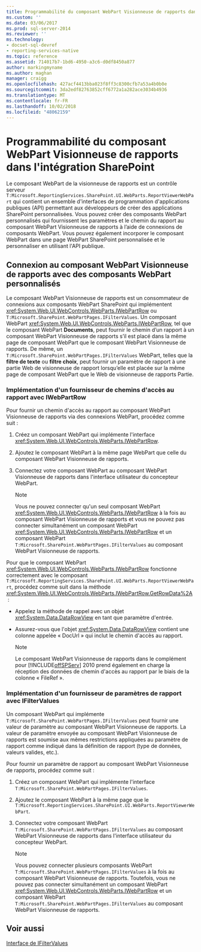 ```yaml
---
title: Programmabilité du composant WebPart Visionneuse de rapports dans l’intégration SharePoint | Microsoft Docs
ms.custom: ''
ms.date: 03/06/2017
ms.prod: sql-server-2014
ms.reviewer: ''
ms.technology:
- docset-sql-devref
- reporting-services-native
ms.topic: reference
ms.assetid: 714017b7-1bd6-4950-a3c6-d0df8450a877
author: markingmyname
ms.author: maghan
manager: craigg
ms.openlocfilehash: 427acf4413bba023f8ff3c8300cfb7a53a4b0b0e
ms.sourcegitcommit: 3da2edf82763852cff6772a1a282ace3034b4936
ms.translationtype: MT
ms.contentlocale: fr-FR
ms.lasthandoff: 10/02/2018
ms.locfileid: "48062159"
---
```

# <a name="report-viewer-web-part-programmability-in-sharepoint-integration"></a>Programmabilité du composant WebPart Visionneuse de rapports dans l'intégration SharePoint
  Le composant WebPart de la visionneuse de rapports est un contrôle serveur `T:Microsoft.ReportingServices.SharePoint.UI.WebParts.ReportViewerWebPart` qui contient un ensemble d'interfaces de programmation d'applications publiques (API) permettant aux développeurs de créer des applications SharePoint personnalisées. Vous pouvez créer des composants WebPart personnalisés qui fournissent les paramètres et le chemin du rapport au composant WebPart Visionneuse de rapports à l’aide de connexions de composants WebPart. Vous pouvez également incorporer le composant WebPart dans une page WebPart SharePoint personnalisée et le personnaliser en utilisant l'API publique.  
  
## <a name="connecting-to-report-viewer-web-part-with-custom-web-parts"></a>Connexion au composant WebPart Visionneuse de rapports avec des composants WebPart personnalisés  
 Le composant WebPart Visionneuse de rapports est un consommateur de connexions aux composants WebPart SharePoint qui implémentent <xref:System.Web.UI.WebControls.WebParts.IWebPartRow> ou `T:Microsoft.SharePoint.WebPartPages.IFilterValues`. Un composant WebPart <xref:System.Web.UI.WebControls.WebParts.IWebPartRow>, tel que le composant WebPart **Documents**, peut fournir le chemin d’un rapport à un composant WebPart Visionneuse de rapports s’il est placé dans la même page de composant WebPart que le composant WebPart Visionneuse de rapports. De même, un `T:Microsoft.SharePoint.WebPartPages.IFilterValues` WebPart, telles que la **filtre de texte** ou **filtre choix**, peut fournir un paramètre de rapport à une partie Web de visionneuse de rapport lorsqu’elle est placée sur la même page de composant WebPart que le Web de visionneuse de rapports Partie.  
  
### <a name="implementing-a-report-path-provider-with-iwebpartrow"></a>Implémentation d'un fournisseur de chemins d'accès au rapport avec IWebPartRow  
 Pour fournir un chemin d'accès au rapport au composant WebPart Visionneuse de rapports via des connexions WebPart, procédez comme suit :  
  
1.  Créez un composant WebPart qui implémente l'interface <xref:System.Web.UI.WebControls.WebParts.IWebPartRow>.  
  
2.  Ajoutez le composant WebPart à la même page WebPart que celle du composant WebPart Visionneuse de rapports.  
  
3.  Connectez votre composant WebPart au composant WebPart Visionneuse de rapports dans l'interface utilisateur du concepteur WebPart.  
  
    > [!NOTE]  
    >  Vous ne pouvez connecter qu'un seul composant WebPart <xref:System.Web.UI.WebControls.WebParts.IWebPartRow> à la fois au composant WebPart Visionneuse de rapports et vous ne pouvez pas connecter simultanément un composant WebPart <xref:System.Web.UI.WebControls.WebParts.IWebPartRow> et un composant WebPart `T:Microsoft.SharePoint.WebPartPages.IFilterValues` au composant WebPart Visionneuse de rapports.  
  
 Pour que le composant WebPart <xref:System.Web.UI.WebControls.WebParts.IWebPartRow> fonctionne correctement avec le composant `T:Microsoft.ReportingServices.SharePoint.UI.WebParts.ReportViewerWebPart`, procédez comme suit dans la méthode <xref:System.Web.UI.WebControls.WebParts.IWebPartRow.GetRowData%2A>  :  
  
-   Appelez la méthode de rappel avec un objet <xref:System.Data.DataRowView> en tant que paramètre d'entrée.  
  
-   Assurez-vous que l'objet <xref:System.Data.DataRowView> contient une colonne appelée « DocUrl » qui inclut le chemin d'accès au rapport.  
  
    > [!NOTE]  
    >  Le composant WebPart Visionneuse de rapports dans le complément pour [!INCLUDE[offSPServ](../includes/offspserv-md.md)] 2010 prend également en charge la réception des données de chemin d'accès au rapport par le biais de la colonne « FileRef ».  
  
### <a name="implementing-a-report-parameter-provider-with-ifiltervalues"></a>Implémentation d'un fournisseur de paramètres de rapport avec IFilterValues  
 Un composant WebPart qui implémente `T:Microsoft.SharePoint.WebPartPages.IFilterValues` peut fournir une valeur de paramètre au composant WebPart Visionneuse de rapports. La valeur de paramètre envoyée au composant WebPart Visionneuse de rapports est soumise aux mêmes restrictions appliquées au paramètre de rapport comme indiqué dans la définition de rapport (type de données, valeurs valides, etc.).  
  
 Pour fournir un paramètre de rapport au composant WebPart Visionneuse de rapports, procédez comme suit :  
  
1.  Créez un composant WebPart qui implémente l'interface `T:Microsoft.SharePoint.WebPartPages.IFilterValues`.  
  
2.  Ajoutez le composant WebPart à la même page que le `T:Microsoft.ReportingServices.SharePoint.UI.WebParts.ReportViewerWebPart`.  
  
3.  Connectez votre composant WebPart `T:Microsoft.SharePoint.WebPartPages.IFilterValues` au composant WebPart Visionneuse de rapports dans l'interface utilisateur du concepteur WebPart.  
  
    > [!NOTE]  
    >  Vous pouvez connecter plusieurs composants WebPart `T:Microsoft.SharePoint.WebPartPages.IFilterValues` à la fois au composant WebPart Visionneuse de rapports. Toutefois, vous ne pouvez pas connecter simultanément un composant WebPart <xref:System.Web.UI.WebControls.WebParts.IWebPartRow> et un composant WebPart `T:Microsoft.SharePoint.WebPartPages.IFilterValues` au composant WebPart Visionneuse de rapports.  
  
## <a name="see-also"></a>Voir aussi  
 [Interface de IFilterValues](https://msdn.microsoft.com/en-us/library/office/microsoft.sharepoint.webpartpages.ifiltervalues\(v=office.15\).aspx)  
  
  
